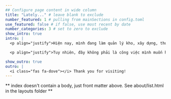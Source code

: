 ```yaml
---
## Configure page content in wide column
title: "Lately..." # leave blank to exclude
number_featured: 1 # pulling from mainSections in config.toml
use_featured: false # if false, use most recent by date
number_categories: 3 # set to zero to exclude
show_intro: true
intro: |
  <p align="justify">Hiện nay, mình đang làm quản lý kho, xây dựng, thu thập và tổng hợp dữ liệu cho một công ty nhập khẩu, phát triển sản xuất và cung cấp các nguyên liệu trong lĩnh vực đồ uống.</p> 

  <p align="justify">Tuy nhiên, đây không phải là công việc mình muốn hướng đến trong tương lai. Chuyên ngành của mình là Toán Tài Chính và lĩnh vực mình đang muốn hướng đến là <i>Business Intelligence & Marketing Analytics.</i></p>

show_outro: true
outro: |
  <i class="fas fa-dove"></i> Thank you for visiting!
---
```


** index doesn't contain a body, just front matter above.
See about/list.html in the layouts folder **
